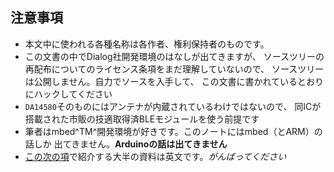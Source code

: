 ## 注意事項
* 本文中に使われる各種名称は各作者、権利保持者のものです。
* この文書の中でDialog社開発環境のはなしが出てきますが、
ソースツリーの再配布についてのライセンス条項をまだ理解していないので、
ソースツリーは公開しません。自力でソースを入手して、
この文書に書かれているとおりにハックしてください
* `DA14580`そのものにはアンテナが内蔵されているわけではないので、
同ICが搭載された市販の技適取得済BLEモジュールを使う前提です
* 筆者はmbed^TM^開発環境が好きです。このノートにはmbed（とARM）の話しか
出てきません。**Arduinoの話は出てきません**
* [この次の項](0.4_references.md)で紹介する大半の資料は英文です。_がんばってください_
